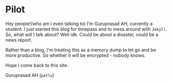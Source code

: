 # Pilot

Hey people!(who am I even talking to) I'm Guruprasad AH, currently a student. I just started this blog for timepass and to mess around with `Jekyll`. So, what will I talk about? Well idk. Could be about a disaster, could be a news report. 

Rather than a blog, I'm treating this as a memory dump to let go and be more productive. So whether it will be encrypted - nobody knows.

Hope I come back to this site.

Guruprasad AH 
(`patlu`)
